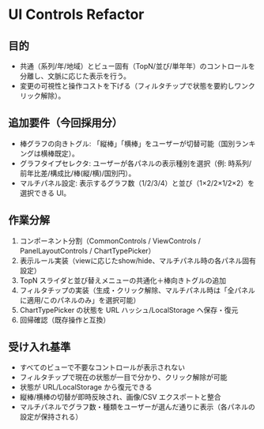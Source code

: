 # UI Controls Refactor

## 目的
- 共通（系列/年/地域）とビュー固有（TopN/並び/単年年）のコントロールを分離し、文脈に応じた表示を行う。
- 変更の可視性と操作コストを下げる（フィルタチップで状態を要約しワンクリック解除）。

## 追加要件（今回採用分）
- 棒グラフの向きトグル: 「縦棒」「横棒」をユーザーが切替可能（国別ランキングは横棒既定）。
- グラフタイプセレクタ: ユーザーが各パネルの表示種別を選択（例: 時系列/前年比差/構成比/棒(縦/横)/国別円）。
- マルチパネル設定: 表示するグラフ数（1/2/3/4）と並び（1×2/2×1/2×2）を選択できる UI。

## 作業分解
1. コンポーネント分割（CommonControls / ViewControls / PanelLayoutControls / ChartTypePicker）
2. 表示ルール実装（viewに応じたshow/hide、マルチパネル時の各パネル固有設定）
3. TopN スライダと並び替えメニューの共通化＋棒向きトグルの追加
4. フィルタチップの実装（生成・クリック解除、マルチパネル時は「全パネルに適用/このパネルのみ」を選択可能）
5. ChartTypePicker の状態を URL ハッシュ/LocalStorage へ保存・復元
6. 回帰確認（既存操作と互換）

## 受け入れ基準
- すべてのビューで不要なコントロールが表示されない
- フィルタチップで現在の状態が一目で分かり、クリック解除が可能
- 状態が URL/LocalStorage から復元できる
- 縦棒/横棒の切替が即時反映され、画像/CSV エクスポートと整合
- マルチパネルでグラフ数・種類をユーザーが選んだ通りに表示（各パネルの設定が保持される）
